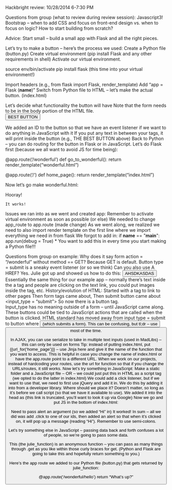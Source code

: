 Hackbright review: 10/28/2014 6-7:30 PM

Questions from group (what to review during review session):
Javascript3!
Bootstrap – when to add CSS and focus on front-end design vs. when to focus on logic? 
How to start building from scratch?

Advice: Start small – build a small app with Flask and all the right pieces.

Let’s try to make a button – here’s the process we used:
Create a Python file (button.py)
Create virtual environment (pip install Flask and any other requirements in shell)
Activate our virtual environment.

source env/bin/activate
pip install flask (this time into your virtual environment!)

Import headers (e.g., from flask import Flask, render_template)
Add “app = Flask (__name__)”
Switch from Python file to HTML – let’s make the actual button. (index.html)
<html><head><title> Button</title></head><body></body></html>
Let’s decide what functionality the button will have
Note that the form needs to be in the body portion of the HTML file.
<form action = “/wonderful”> <button type = “submit” id =“mybutton>  BEST BUTTON </button> </form>
We added an ID to the button so that we have an event listener if we want to do anything in JavaScript with it
If you put any text in between your tags, it will print inside the button (e.g., THE BEST BUTTON above)
Back to Python – you can do routing for the button in Flask or in JavaScript. Let’s do Flask first (because we all want to avoid JS for time being):

@app.route(‘/wonderful’)
def go_to_wonderful():
     return render_template(“wonderful.html”)
      
@app.route(‘/‘)
def home_page():
     return render_template(“index.html”)

 Now let’s go make wonderful.html:
<html><head><title> Wonderful</title></head><body> Hooray! </body></html>

	It works!

Issues we ran into as we went and created app:
Remember to activate virtual environment as soon as possible (or else)
We needed to change app_route to app.route (made change)
As we went along, we realized we need to also import render template on the first line where we import everything we need in from flask
We forgot to add in:
    		  if __name__ == "__main__":
         	 		app.run(debug = True)
     * You want to add this in every time you start making a Python file!!!
     

Questions from group on example:
Why does it say form action = “/wonderful” without method == GET? Because GET is default. 
Button type = submit is a sneaky event listener (or so we think)
Can you also use A HREF? Yes.
Julie got up and showed us how to do this:
	<a href = “/”> <button> AHSDKASDAS </button> </a>
Essentially the same thing for our example app – normally there’s text inside the a tag and people are clicking on the text link, you could put images inside the tag, etc.
History/evolution of HTML:
Started with a tag to link to other pages
Then form tags came about,
Then submit button came about <input_type = “submit”> 
So now there is a button tag.  
Input_type has no meaning outside of a form – until JavaScript came along. These buttons could be tied to JavaScript actions that are called when the button is clicked. HTML standard has moved away from input type = submit to button where <button type = “submit”> (which submits a form). 
This can be confusing, but tl;dr – use <button type = “submit”> most of the time.

In AJAX, you can use serialize to take in multiple text inputs (used in MadLibs) – this can only be used on forms
Tip: instead of putting index.html, put {{url_for(‘home_page’)}} – use Jinja here and give it the name of the function that you want to access. 
This is helpful in case you change the name of index.html or have the app.route point to a different URL. 
When we work on our projects, instead of hardcoding your routes, use the url for function so that if you change the URLs/routes, it still works. 
Now let’s try something in JavaScript:
Make a static folder and a JavaScript file – OR – we could just put this in HTML as a script tag (we opted to do the latter in index.html)
We could add a click listener, but if we want to use that, we need to first use jQuery and add it in. We do this by adding it into from a developer library. Where should we place it? Doesn’t matter, so long as it’s before we call script (so that we have it available to use). We added it into the head as <script src = “ajax.googleapis.com/ajax/libs/jquery/1.11.1/jquery...js”> </script> (this link is truncated, you’ll want to look it up via Google)
Now we go and put JS in the bottom of index.html:
<script> $(“#my_button”).click(alert”Hi”)); </script>
Need to pass alert an argument (so we added “Hi” in)
It worked!
In sum – all we did was add .click to one of our ids, then added an alert so that when it’s clicked on, it will pop up a message (reading “Hi”). Remember to use semi-colons.

Let’s try something else in JavaScript – passing data back and forth confuses a lot of people, so we’re going to pass some data.

<script> $(“#my_button”).click(julie_function);
# this function julie_function would live right below inside the JS
function julie_function(){
	$.get(‘wonderful/hello’, 
function (result){
		alert(result);
} 
	
}

</script>

This (the julie_function) is an anonymous function – you can pass as many things through .get as you like within those curly braces for get. (Python and Flask are going to take this and hopefully return something to you.)

Here’s the app route we added to our Python file (button.py) that gets returned by julie_function:

@app.route(‘/wonderful/hello’)
	return “What’s up?”

 

